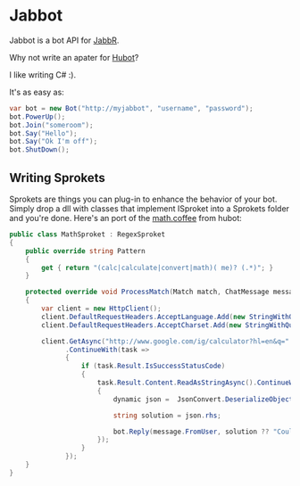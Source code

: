 # Jabbot

Jabbot is a bot API for [JabbR](https://github.com/davidfowl/JabbR).

Why not write an apater for [Hubot](https://github.com/github/hubot)?

I like writing C# :).

It's as easy as:

```csharp
var bot = new Bot("http://myjabbot", "username", "password");
bot.PowerUp();
bot.Join("someroom");
bot.Say("Hello");
bot.Say("Ok I'm off");
bot.ShutDown();
```


## Writing Sprokets

Sprokets are things you can plug-in to enhance the behavior of your bot. Simply drop a dll with classes that implement
ISproket into a Sprokets folder and you're done. Here's an port of the [math.coffee](https://github.com/github/hubot/blob/master/src/scripts/math.coffee) from hubot:

```csharp
public class MathSproket : RegexSproket
{
    public override string Pattern
    {
        get { return "(calc|calculate|convert|math)( me)? (.*)"; }
    }

    protected override void ProcessMatch(Match match, ChatMessage message, Bot bot)
    {
        var client = new HttpClient();
        client.DefaultRequestHeaders.AcceptLanguage.Add(new StringWithQualityHeaderValue("en-us"));
        client.DefaultRequestHeaders.AcceptCharset.Add(new StringWithQualityHeaderValue("utf-8"));

        client.GetAsync("http://www.google.com/ig/calculator?hl=en&q=" + Uri.EscapeDataString(match.Groups[3].Value))
              .ContinueWith(task =>
              {
                  if (task.Result.IsSuccessStatusCode)
                  {
                      task.Result.Content.ReadAsStringAsync().ContinueWith(readTask =>
                      {
                          dynamic json =  JsonConvert.DeserializeObject(readTask.Result);

                          string solution = json.rhs;

                          bot.Reply(message.FromUser, solution ?? "Could not compute.");
                      });
                  }
              });
    }
}
```